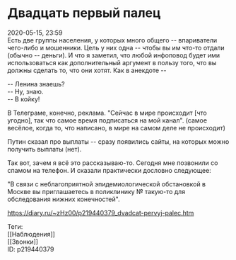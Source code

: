 Двадцать первый палец
======================

   
 2020-05-15, 23:59   
  Есть две группы населения, у которых много общего -- впариватели чего-либо и мошенники. Цель у них одна -- чтобы вы им что-то отдали (обычно -- деньги). И что я заметил, что любой инфоповод будет ими использоваться как дополнительный аргумент в пользу того, что вы должны сделать то, что они хотят. Как в анекдоте --   
   
 -- Ленина знаешь?   
 -- Ну, знаю.   
 -- В койку!   
   
 В Телеграме, конечно, реклама. "Сейчас в мире происходит [что угодно], так что самое время подписаться на мой канал". (самое весёлое, когда то, что написано, в мире на самом деле не происходит)   
   
 Путин сказал про выплаты -- сразу появились сайты, на которых можно получить выплаты (нет).   
   
 Так вот, зачем я всё это рассказываю-то. Сегодня мне позвонили со спамом на телефон. И сказали практически дословно следующее:   
   
 "В связи с неблагоприятной эпидемиологической обстановкой в Москве вы приглашаетесь в поликлинику № такую-то для обследования нижних конечностей".   
    
 <https://diary.ru/~zHz00/p219440379_dvadcat-pervyj-palec.htm>   
   
 Теги:   
 [[Наблюдения]]   
 [[Звонки]]   
 ID: p219440379